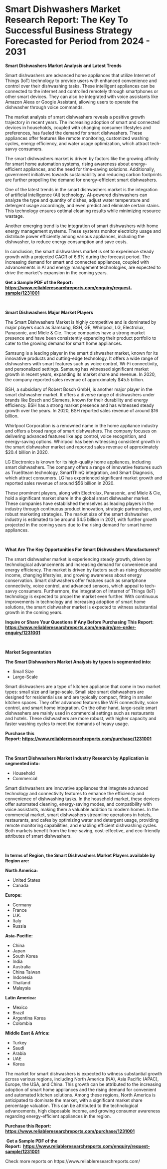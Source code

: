 <p><h1>Smart Dishwashers Market Research Report: The Key To Successful Business Strategy Forecasted for Period from 2024 - 2031</h1></p><p><strong>Smart Dishwashers Market Analysis and Latest Trends</strong></p>
<p><p>Smart dishwashers are advanced home appliances that utilize Internet of Things (IoT) technology to provide users with enhanced convenience and control over their dishwashing tasks. These intelligent appliances can be connected to the internet and controlled remotely through smartphones or other smart devices. They can also be integrated with voice assistants like Amazon Alexa or Google Assistant, allowing users to operate the dishwasher through voice commands.</p><p>The market analysis of smart dishwashers reveals a positive growth trajectory in recent years. The increasing adoption of smart and connected devices in households, coupled with changing consumer lifestyles and preferences, has fueled the demand for smart dishwashers. These appliances offer features like remote monitoring, customized washing cycles, energy efficiency, and water usage optimization, which attract tech-savvy consumers.</p><p>The smart dishwashers market is driven by factors like the growing affinity for smart home automation systems, rising awareness about energy-efficient appliances, and the need for time-saving solutions. Additionally, government initiatives towards sustainability and reducing carbon footprints are further propelling the demand for energy-efficient smart dishwashers.</p><p>One of the latest trends in the smart dishwashers market is the integration of artificial intelligence (AI) technology. AI-powered dishwashers can analyze the type and quantity of dishes, adjust water temperature and detergent usage accordingly, and even predict and eliminate certain stains. This technology ensures optimal cleaning results while minimizing resource wastage.</p><p>Another emerging trend is the integration of smart dishwashers with home energy management systems. These systems monitor electricity usage and distribute power efficiently among various appliances, including the dishwasher, to reduce energy consumption and save costs.</p><p>In conclusion, the smart dishwashers market is set to experience steady growth with a projected CAGR of 6.6% during the forecast period. The increasing demand for smart and connected appliances, coupled with advancements in AI and energy management technologies, are expected to drive the market's expansion in the coming years.</p></p>
<p><strong>Get a Sample PDF of the Report:&nbsp; <a href="https://www.reliableresearchreports.com/enquiry/request-sample/1231001">https://www.reliableresearchreports.com/enquiry/request-sample/1231001</a></strong></p>
<p>&nbsp;</p>
<p><strong>Smart Dishwashers Major Market Players</strong></p>
<p><p>The Smart Dishwashers Market is highly competitive and is dominated by major players such as Samsung, BSH, GE, Whirlpool, LG, Electrolux, Panasonic, and Miele & Cie. These companies have a strong market presence and have been consistently expanding their product portfolio to cater to the growing demand for smart home appliances.</p><p>Samsung is a leading player in the smart dishwasher market, known for its innovative products and cutting-edge technology. It offers a wide range of dishwashers with smart features such as voice control, Wi-Fi connectivity, and personalized settings. Samsung has witnessed significant market growth in recent years, expanding its market share and revenue. In 2020, the company reported sales revenue of approximately $45.5 billion.</p><p>BSH, a subsidiary of Robert Bosch GmbH, is another major player in the smart dishwasher market. It offers a diverse range of dishwashers under brands like Bosch and Siemens, known for their durability and energy efficiency. BSH has a strong market presence and has witnessed steady growth over the years. In 2020, BSH reported sales revenue of around $16 billion.</p><p>Whirlpool Corporation is a renowned name in the home appliance industry and offers a broad range of smart dishwashers. The company focuses on delivering advanced features like app control, voice recognition, and energy-saving options. Whirlpool has been witnessing consistent growth in the smart dishwasher market and reported sales revenue of approximately $20.4 billion in 2020.</p><p>LG Electronics is known for its high-quality home appliances, including smart dishwashers. The company offers a range of innovative features such as TrueSteam technology, SmartThinQ integration, and Smart Diagnosis, which attract consumers. LG has experienced significant market growth and reported sales revenue of around $56 billion in 2020.</p><p>These prominent players, along with Electrolux, Panasonic, and Miele & Cie, hold a significant market share in the global smart dishwasher market. These companies have established themselves as leading players in the industry through continuous product innovation, strategic partnerships, and robust marketing strategies. The market size of the smart dishwasher industry is estimated to be around $4.5 billion in 2021, with further growth projected in the coming years due to the rising demand for smart home appliances.</p></p>
<p>&nbsp;</p>
<p><strong>What Are The Key Opportunities For Smart Dishwashers Manufacturers?</strong></p>
<p><p>The smart dishwasher market is experiencing steady growth, driven by technological advancements and increasing demand for convenience and energy efficiency. The market is driven by factors such as rising disposable income, changing lifestyles, and growing awareness about energy conservation. Smart dishwashers offer features such as smartphone connectivity, voice control, and advanced sensors, which appeal to tech-savvy consumers. Furthermore, the integration of Internet of Things (IoT) technology is expected to propel the market even further. With continuous improvements in technology and increasing adoption of smart home solutions, the smart dishwasher market is expected to witness substantial growth in the coming years.</p></p>
<p><strong>Inquire or Share Your Questions If Any Before Purchasing This Report: <a href="https://www.reliableresearchreports.com/enquiry/pre-order-enquiry/1231001">https://www.reliableresearchreports.com/enquiry/pre-order-enquiry/1231001</a></strong></p>
<p>&nbsp;</p>
<p><strong>Market Segmentation</strong></p>
<p><strong>The Smart Dishwashers Market Analysis by types is segmented into:</strong></p>
<p><ul><li>Small Size</li><li>Large-Scale</li></ul></p>
<p><p>Smart dishwashers are a type of kitchen appliance that come in two market types: small size and large-scale. Small size smart dishwashers are designed for residential use and are typically compact, fitting in smaller kitchen spaces. They offer advanced features like WiFi connectivity, voice control, and smart home integration. On the other hand, large-scale smart dishwashers are mainly used in commercial settings such as restaurants and hotels. These dishwashers are more robust, with higher capacity and faster washing cycles to meet the demands of heavy usage.</p></p>
<p><strong>Purchase this Report:&nbsp;<a href="https://www.reliableresearchreports.com/purchase/1231001">https://www.reliableresearchreports.com/purchase/1231001</a></strong></p>
<p>&nbsp;</p>
<p><strong>The Smart Dishwashers Market Industry Research by Application is segmented into:</strong></p>
<p><ul><li>Household</li><li>Commercial</li></ul></p>
<p><p>Smart dishwashers are innovative appliances that integrate advanced technology and connectivity features to enhance the efficiency and convenience of dishwashing tasks. In the household market, these devices offer automated cleaning, energy-saving modes, and compatibility with voice assistants, making them a valuable addition to modern homes. In the commercial market, smart dishwashers streamline operations in hotels, restaurants, and cafes by optimizing water and detergent usage, providing remote monitoring capabilities, and enabling efficient dishwashing cycles. Both markets benefit from the time-saving, cost-effective, and eco-friendly attributes of smart dishwashers.</p></p>
<p>&nbsp;</p>
<p><strong>In terms of Region, the Smart Dishwashers Market Players available by Region are:</strong></p>
<p>
    <p> <strong> North America: </strong>
        <ul>
            <li>United States</li>
            <li>Canada</li>
        </ul>
        </p> 
    <p> <strong> Europe: </strong>
        <ul>
            <li>Germany</li>
            <li>France</li>
            <li>U.K.</li>
            <li>Italy</li>
            <li>Russia</li>
        </ul>
        </p> 
    <p> <strong> Asia-Pacific: </strong>
        <ul>
            <li>China</li>
            <li>Japan</li>
            <li>South Korea</li>
            <li>India</li>
            <li>Australia</li>
            <li>China Taiwan</li>
            <li>Indonesia</li>
            <li>Thailand</li>
            <li>Malaysia</li>
        </ul>
        </p> 
    <p> <strong> Latin America: </strong>
        <ul>
            <li>Mexico</li>
            <li>Brazil</li>
            <li>Argentina Korea</li>
            <li>Colombia</li>
        </ul>
        </p> 
    <p> <strong> Middle East & Africa: </strong>
        <ul>
            <li>Turkey</li>
            <li>Saudi</li>
            <li>Arabia</li>
            <li>UAE</li>
            <li>Korea</li>
        </ul>
    </p>
    </p>
<p><p>The market for smart dishwashers is expected to witness substantial growth across various regions, including North America (NA), Asia Pacific (APAC), Europe, the USA, and China. This growth can be attributed to the increasing adoption of smart home appliances and the rising demand for convenient and automated kitchen solutions. Among these regions, North America is anticipated to dominate the market, with a significant market share percentage valuation. This can be attributed to the technological advancements, high disposable income, and growing consumer awareness regarding energy-efficient appliances in the region.</p></p>
<p><strong>Purchase this Report: <a href="https://www.reliableresearchreports.com/purchase/1231001">https://www.reliableresearchreports.com/purchase/1231001</a></strong></p>
<p>&nbsp;<strong>Get a Sample PDF of the Report:&nbsp;&nbsp;<a href="https://www.reliableresearchreports.com/enquiry/request-sample/1231001">https://www.reliableresearchreports.com/enquiry/request-sample/1231001</a></strong></p>
<p><strong></strong></p>
<p>Check more reports on https://www.reliableresearchreports.com/</p>